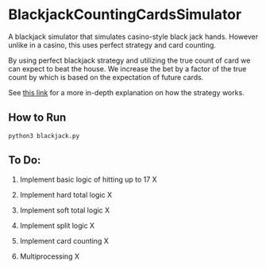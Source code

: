 # BlackjackCountingCardsSimulator
A blackjack simulator that simulates casino-style black jack hands. However unlike in a casino, this uses perfect strategy and card counting.

By using perfect blackjack strategy and utilizing the true count of card we can expect to beat the house. We increase the bet by a factor of the true count by which is based on the expectation of future cards.

See [this link](https://www.blackjackapprenticeship.com/how-to-count-cards/) for a more in-depth explanation on how the strategy works.

## How to Run
`python3 blackjack.py`

## To Do:
1. Implement basic logic of hitting up to 17 X

2. Implement hard total logic X

3. Implement soft total logic X

4. Implement split logic X

5. Implement card counting X

6. Multiprocessing X
